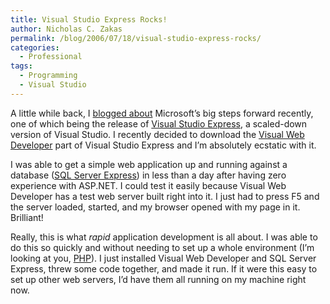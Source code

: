 ```yaml
---
title: Visual Studio Express Rocks!
author: Nicholas C. Zakas
permalink: /blog/2006/07/18/visual-studio-express-rocks/
categories:
  - Professional
tags:
  - Programming
  - Visual Studio
---
```

A little while back, I <a title="Praise For Microsoft" rel="internal" href="{{site.url}}/archive/2006/5/339/">blogged about</a> Microsoft&#8217;s big steps forward recently, one of which being the release of <a title="Microsoft Visual Studio Express Edition" rel="external" href="http://msdn.microsoft.com/vstudio/express/">Visual Studio Express</a>, a scaled-down version of Visual Studio. I recently decided to download the <a title="Visual Web Developer" rel="external" href="http://msdn.microsoft.com/vstudio/express/vwd/default.aspx">Visual Web Developer</a> part of Visual Studio Express and I&#8217;m absolutely ecstatic with it.

I was able to get a simple web application up and running against a database (<a title="SQL Server Express" rel="external" href="http://msdn.microsoft.com/vstudio/express/sql/">SQL Server Express</a>) in less than a day after having zero experience with ASP.NET. I could test it easily because Visual Web Developer has a test web server built right into it. I just had to press F5 and the server loaded, started, and my browser opened with my page in it. Brilliant!

Really, this is what *rapid* application development is all about. I was able to do this so quickly and without needing to set up a whole environment (I&#8217;m looking at you, <a title="PHP" rel="external" href="http://www.php.net/">PHP</a>). I just installed Visual Web Developer and SQL Server Express, threw some code together, and made it run. If it were this easy to set up other web servers, I&#8217;d have them all running on my machine right now.
